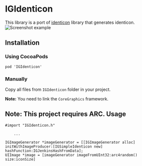 IGIdenticon
===========
This library is a port of [identicon](https://github.com/donpark/identicon) library that generates identicon.  
![Screenshot example](https://raw.github.com/Seaburg/IGIdenticon/master/Screenshot/screenshot.png)

Installation
------------
### Using CocoaPods
```
pod 'IGIdenticon'
```
### Manually
Copy all files from `IGIdenticon` folder in your project.

**Note:** You need to link the `CoreGraphics` framework.

**Note:** This project requires ARC.
Usage
-----
    #import "IGIdenticon.h"
    
        ...
            
    IGImageGenerator *imageGenerator = [[IGImageGenerator alloc] initWithImageProducer:[IGSimpleIdenticon new] hashFunction:IGJenkinsHashFromData];
    UIImage *image = [imageGenerator imageFromUInt32:arc4random() size:iconSize]
